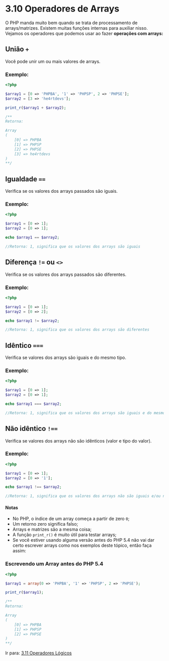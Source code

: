 # 3.10 Operadores de Arrays

O PHP manda muito bem quando se trata de processamento de arrays/matrizes.
Existem muitas funções internas para auxiliar nisso.
Vejamos os operadores que podemos usar ao fazer **operações com arrays:**

## União `+`

Você pode unir um ou mais valores de arrays.

### Exemplo:

```php
<?php

$array1 = [0 => 'PHPBA', '1' => 'PHPSP', 2 => 'PHPSE'];
$array2 = [3 => 'he4rtdevs'];

print_r($array1 + $array2);

/**
Retorna:

Array
(
    [0] => PHPBA
    [1] => PHPSP
    [2] => PHPSE
    [3] => he4rtdevs
)
**/
```

## Igualdade `==`

Verifica se os valores dos arrays passados são iguais.

### Exemplo:

```php
<?php

$array1 = [0 => 1];
$array2 = [0 => 1];

echo $array1 == $array2;

//Retorna: 1, significa que os valores dos arrays são iguais
```

## Diferença `!=` ou `<>`

Verifica se os valores dos arrays passados são diferentes.

### Exemplo:
```php
<?php

$array1 = [0 => 1];
$array2 = [0 => 2];

echo $array1 != $array2;

//Retorna: 1, significa que os valores dos arrays são diferentes
```

## Idêntico `===`

Verifica se valores dos arrays são iguais e do mesmo tipo.

### Exemplo:
```php
<?php

$array1 = [0 => 1];
$array2 = [0 => 1];

echo $array1 === $array2;

//Retorna: 1, significa que os valores dos arrays são iguais e do mesmo tipo (número inteiro)
```
## Não idêntico `!==`

Verifica se valores dos arrays não são idênticos (valor e tipo do valor).

### Exemplo:
```php
<?php

$array1 = [0 => 1];
$array2 = [0 => '1'];

echo $array1 !== $array2;

//Retorna: 1, significa que os valores dos arrays não são iguais e/ou não são do mesmo tipo (número inteiro)
```

#### Notas

- No PHP, o índice de um array começa a partir de zero `0`;
- Um retorno zero significa falso;
- Arrays e matrizes são a mesma coisa;
- A função `print_r()` é muito útil para testar arrays;
- Se você estiver usando alguma versão antes do PHP 5.4 não vai dar certo escrever arrays como nos exemplos deste tópico, então faça assim:

### Escrevendo um Array antes do PHP 5.4
```php
<?php

$array1 = array(0 => 'PHPBA', '1' => 'PHPSP', 2 => 'PHPSE');

print_r($array1);

/**
Retorna:

Array
(
    [0] => PHPBA
    [1] => PHPSP
    [2] => PHPSE
)
**/
```

Ir para: [3.11 Operadores Lógicos](11-Operadores-logicos.md)
